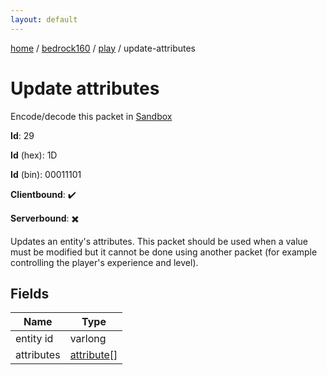 ```yaml
---
layout: default
---
```


[home](/)  /  [bedrock160](/protocol/bedrock160)  /  [play](/protocol/bedrock160/play)  /  update-attributes

# Update attributes

Encode/decode this packet in [Sandbox](../../../sandbox/bedrock160#play.update_attributes)

**Id**: 29

**Id** (hex): 1D

**Id** (bin): 00011101

**Clientbound**: ✔️

**Serverbound**: ✖️

Updates an entity's attributes. This packet should be used when a value must be modified but it cannot be done using another packet (for example controlling the player's experience and level).

## Fields

Name | Type
---|---
entity id | varlong
attributes | [attribute](/protocol/bedrock160/types/attribute)[]
